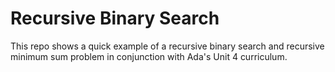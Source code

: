 # Recursive Binary Search
This repo shows a quick example of a recursive binary search and recursive minimum sum problem in conjunction with Ada's Unit 4 curriculum.

